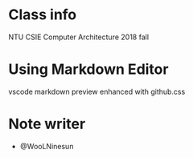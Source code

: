 # Class info

NTU CSIE Computer Architecture 2018 fall

# Using Markdown Editor

vscode markdown preview enhanced with github.css

# Note writer

-   @WooLNinesun

